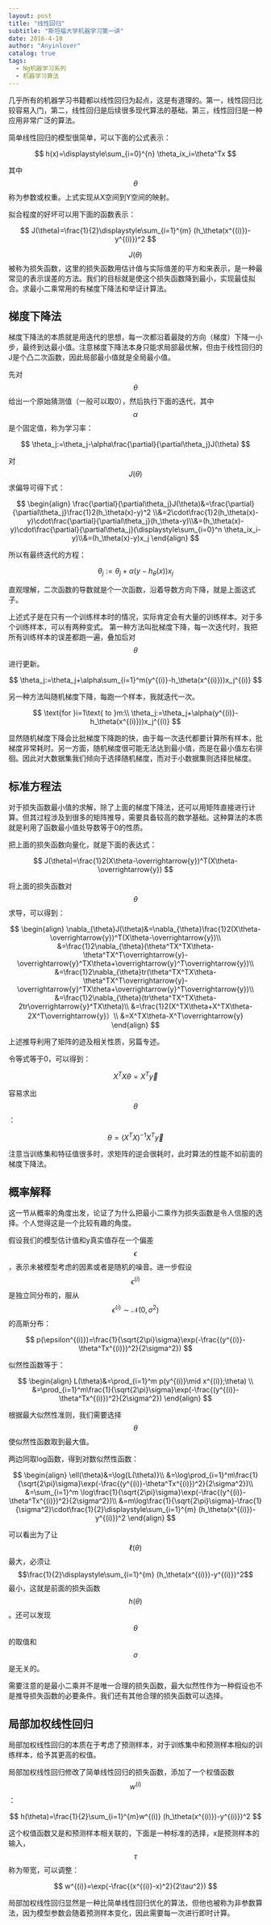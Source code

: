 ```yaml
---
layout: post
title: "线性回归"
subtitle: "斯坦福大学机器学习第一讲"
date: 2016-4-10
author: "Anyinlover"
catalog: true
tags:
  - Ng机器学习系列
  - 机器学习算法
---
```



几乎所有的机器学习书籍都以线性回归为起点，这是有道理的。第一，线性回归比较容易入门，第二，线性回归是后续很多现代算法的基础，第三，线性回归是一种应用非常广泛的算法。

简单线性回归的模型很简单，可以下面的公式表示：

$$
h(x)=\displaystyle\sum_{i=0}^{n} \theta_ix_i=\theta^Tx
$$

其中$$\theta$$称为参数或权重。上式实现从X空间到Y空间的映射。

拟合程度的好坏可以用下面的函数表示：

$$
J(\theta)=\frac{1}{2}\displaystyle\sum_{i=1}^{m} (h_\theta(x^{(i)})-y^{(i)})^2
$$

$$J(\theta)$$被称为损失函数，这里的损失函数用估计值与实际值差的平方和来表示，是一种最常见的表示误差的方法。我们的目标就是使这个损失函数降到最小，实现最佳拟合。求最小二乘常用的有梯度下降法和举证计算法。

## 梯度下降法

梯度下降法的本质就是用迭代的思想，每一次都沿着最陡的方向（梯度）下降一小步，最终到达最小值。注意梯度下降法本身只能求局部最优解，但由于线性回归的J是个凸二次函数，因此局部最小值就是全局最小值。

先对$$\theta$$给出一个原始猜测值（一般可以取0），然后执行下面的迭代，其中$$\alpha$$是个固定值，称为学习率：

$$
\theta_j:=\theta_j-\alpha\frac{\partial}{\partial\theta_j}J(\theta)
$$

对$$J(\theta)$$求偏导可得下式：

$$
\begin{align}
\frac{\partial}{\partial\theta_j}J(\theta)&=\frac{\partial}{\partial\theta_j}\frac{1}2(h_\theta(x)-y)^2 \\&=2\cdot\frac{1}2(h_\theta(x)-y)\cdot\frac{\partial}{\partial\theta_j}(h_\theta-y)\\&=(h_\theta(x)-y)\cdot\frac{\partial}{\partial\theta_j}(\displaystyle\sum_{i=0}^n \theta_ix_i-y)\\&=(h_\theta(x)-y)x_j
\end{align}
$$

所以有最终迭代的方程：

$$
\theta_j:=\theta_j+\alpha(y-h_\theta(x))x_j
$$

直观理解，二次函数的导数就是个一次函数，沿着导数方向下降，就是上面这式子。

上述式子是在只有一个训练样本时的情况，实际肯定会有大量的训练样本。对于多个训练样本，可以有两种变式。
第一种方法叫批梯度下降，每一次迭代时，我把所有训练样本的误差都跑一遍，叠加后对$$\theta$$进行更新。

$$
\theta_j:=\theta_j+\alpha\sum_{i=1}^m(y^{(i)}-h_\theta(x^{(i)}))x_j^{(i)}
$$

另一种方法叫随机梯度下降，每跑一个样本，我就迭代一次。

$$
\text{for }i=1\text{ to }m:\\
\theta_j:=\theta_j+\alpha(y^{(i)}-h_\theta(x^{(i)}))x_j^{(i)}
$$

显然随机梯度下降会比批梯度下降跑的快，由于每一次迭代都要计算所有样本，批梯度非常耗时。另一方面，随机梯度很可能无法达到最小值，而是在最小值左右徘徊。因此对大数据集我们倾向于选择随机梯度，而对于小数据集则选择批梯度。

## 标准方程法

对于损失函数最小值的求解，除了上面的梯度下降法，还可以用矩阵直接进行计算。但其过程涉及到很多的矩阵推导，需要具备较高的数学基础。这种算法的本质就是利用了函数最小值处导数等于0的性质。

把上面的损失函数向量化，就是下面的表达式：

$$
J(\theta)=\frac{1}2(X\theta-\overrightarrow{y})^T(X\theta-\overrightarrow{y})
$$

将上面的损失函数对$$\theta$$求导，可以得到：

$$
\begin{align}
\nabla_{\theta}J(\theta)&=\nabla_{\theta}\frac{1}2(X\theta-\overrightarrow{y})^T(X\theta-\overrightarrow{y})\\
&=\frac{1}2\nabla_{\theta}(\theta^TX^TX\theta-\theta^TX^T\overrightarrow{y}-\overrightarrow{y}^TX\theta+\overrightarrow{y}^T\overrightarrow{y})\\
&=\frac{1}2\nabla_{\theta}tr(\theta^TX^TX\theta-\theta^TX^T\overrightarrow{y}-\overrightarrow{y}^TX\theta+\overrightarrow{y}^T\overrightarrow{y})\\
&=\frac{1}2\nabla_{\theta}(tr\theta^TX^TX\theta-2tr\overrightarrow{y}^TX\theta)\\
&=\frac{1}2(X^TX\theta+X^TX\theta-2X^T\overrightarrow{y}）\\
&=X^TX\theta-X^T\overrightarrow{y}
\end{align}
$$

上述推导利用了矩阵的迹及相关性质，另篇专述。

令等式等于0，可以得到：

$$
X^TX\theta=X^T\overrightarrow{y}
$$

容易求出$$\theta$$：

$$
\theta = (X^TX)^{-1}X^T\overrightarrow{y}
$$

注意当训练集和特征值很多时，求矩阵的逆会很耗时，此时算法的性能不如前面的梯度下降法。

## 概率解释

这一节从概率的角度出发，论证了为什么把最小二乘作为损失函数是令人信服的选择。个人觉得这是一个比较有趣的角度。

假设我们的模型估计值和y真实值存在一个偏差$$\epsilon$$，表示未被模型考虑的因素或者是随机的噪音。进一步假设$$\epsilon^{(i)}$$是独立同分布的，服从$$\epsilon^{(i)}\sim\mathcal{N}(0,\sigma^2)$$的高斯分布：

$$
p(\epsilon^{(i)})=\frac{1}{\sqrt{2\pi}\sigma}\exp(-\frac{(y^{(i)}-\theta^Tx^{(i)})^2}{2\sigma^2})
$$

似然性函数等于：

$$
\begin{align}
L(\theta)&=\prod_{i=1}^m p(y^{(i)}\mid x^{(i)};\theta) \\
&=\prod_{i=1}^m\frac{1}{\sqrt{2\pi}\sigma}\exp(-\frac{(y^{(i)}-\theta^Tx^{(i)})^2}{2\sigma^2})
\end{align}
$$

根据最大似然性准则，我们需要选择$$\theta$$使似然性函数取到最大值。

两边同取log函数，得到对数似然性函数：

$$
\begin{align}
\ell(\theta)&=\log{L(\theta)}\\
&=\log\prod_{i=1}^m\frac{1}{\sqrt{2\pi}\sigma}\exp(-\frac{(y^{(i)}-\theta^Tx^{(i)})^2}{2\sigma^2})\\
&=\sum_{i=1}^m \log\frac{1}{\sqrt{2\pi}\sigma}\exp(-\frac{(y^{(i)}-\theta^Tx^{(i)})^2}{2\sigma^2})\\
&=m\log\frac{1}{\sqrt{2\pi}\sigma}-\frac{1}{\sigma^2}\cdot\frac{1}{2}\displaystyle\sum_{i=1}^{m} (h_\theta(x^{(i)})-y^{(i)})^2
\end{align}
$$

可以看出为了让$$\ell(\theta)$$最大，必须让$$\frac{1}{2}\displaystyle\sum_{i=1}^{m} (h_\theta(x^{(i)})-y^{(i)})^2$$最小，这就是前面的损失函数$$h(\theta)$$。还可以发现$$\theta$$的取值和$$\sigma$$是无关的。

需要注意的是最小二乘并不是唯一合理的损失函数，最大似然性作为一种假设也不是推导损失函数的必要条件。我们还有其他合理的损失函数可以选择。

## 局部加权线性回归

局部加权线性回归的本质在于考虑了预测样本，对于训练集中和预测样本相似的训练样本，给予其更高的权值。

局部加权线性回归修改了简单线性回归的损失函数，添加了一个权值函数$$w^{(i)}$$：

$$
h(\theta)=\frac{1}{2}\sum_{i=1}^{m}w^{(i)} (h_\theta(x^{(i)})-y^{(i)})^2
$$

这个权值函数又是和预测样本相关联的，下面是一种标准的选择，x是预测样本的输入，$$\tau$$称为带宽，可以调整：

$$
w^{(i)}=\exp(-\frac{(x^{(i)}-x)^2}{2\tau^2})
$$

局部加权线性回归显然是一种比简单线性回归优化的算法，但他也被称为非参数算法，因为模型参数会随着预测样本变化，因此需要每一次进行即时计算。
